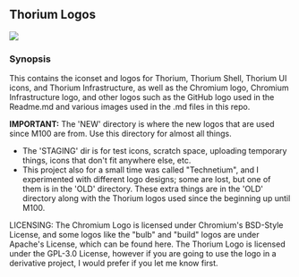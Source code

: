 ## Thorium Logos

<img src="https://github.com/Alex313031/Thorium/blob/main/logos/STAGING/thorium_bubbles.svg">

### Synopsis
This contains the iconset and logos for Thorium, Thorium Shell, Thorium UI icons, and Thorium Infrastructure, as well as the Chromium logo, Chromium Infrastructure logo, and other logos such as the GitHub logo used in the Readme.md and various images used in the .md files in this repo.

__IMPORTANT:__ The 'NEW' directory is where the new logos that are used since M100 are from. Use this directory for almost all things.

 - The 'STAGING' dir is for test icons, scratch space, uploading temporary things, icons that don't fit anywhere else, etc.
 - This project also for a small time was called "Technetium", and I experimented with different logo designs; some are lost, but one of them is in the 'OLD' directory. These extra things are in the 'OLD' directory along with the Thorium logos used since the beginning up until M100.

LICENSING: The Chromium Logo is licensed under Chromium's BSD-Style License, and some logos like the "bulb" and "build" logos are under Apache's License, which can be found here. The Thorium Logo is licensed under the GPL-3.0 License, however if you are going to use the logo in a derivative project, I would prefer if you let me know first.

